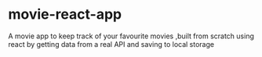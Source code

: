 # movie-react-app
A movie app to keep track of your favourite movies ,built from scratch using react by getting data from a real API and saving to local storage
